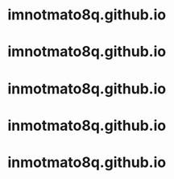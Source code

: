 # imnotmato8q.github.io
# imnotmato8q.github.io
# inmotmato8q.github.io
# inmotmato8q.github.io
# inmotmato8q.github.io
